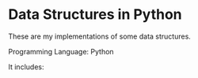 # Data Structures in Python

These are my implementations of some data structures. 

Programming Language: Python

It includes:
